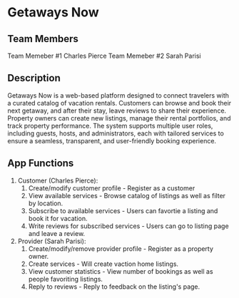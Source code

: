 # Getaways Now

## Team Members

Team Memeber #1 Charles Pierce
Team Memeber #2 Sarah Parisi

## Description
Getaways Now is a web-based platform designed to connect travelers with a curated catalog of vacation rentals. 
Customers can browse and book their next getaway, and after their stay, leave reviews to share their experience. 
Property owners can create new listings, manage their rental portfolios, and track property performance. 
The system supports multiple user roles, including guests, hosts, and administrators, each with tailored services 
to ensure a seamless, transparent, and user-friendly booking experience.

## App Functions

1. Customer (Charles Pierce):
    1. Create/modify customer profile - Register as a customer
    2. View available services - Browse catalog of listings as well as filter by location.
    3. Subscribe to available services - Users can favortie a listing and book it for vacation.
    4. Write reviews for subscribed services - Users can go to listing page and leave a review.
2. Provider (Sarah Parisi):
    1. Create/modify/remove provider profile - Register as a property owner.
    2. Create services - Will create vaction home listings.
    3. View customer statistics -  View number of bookings as well as people favoriting listings.
    4. Reply to reviews - Reply to feedback on the listing's page.